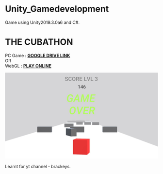 # Unity_Gamedevelopment
Game using Unity2019.3.0a6 and C#.

# THE CUBATHON

PC Game : [**GOOGLE DRIVE LINK**](https://drive.google.com/open?id=1VW87uo1MKU7ecXNskTrQN3Ib4Z8D3yh-)<br>
OR<br>
WebGL : [**PLAY ONLINE**](https://smrnjeet-22.itch.io/the-cubethon)<br>

![screenshot](https://github.com/smrnjeet222/Unity_Gamedevelopment/blob/master/MYGAME.png)


Learnt for yt channel - brackeys.
